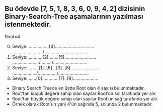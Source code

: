 ## Bu ödevde [7, 5, 1, 8, 3, 6, 0, 9, 4, 2] dizisinin Binary-Search-Tree aşamalarının yazılması istenmektedir.

Root=4

0. Seviye:.................[4]...............................
......................../.......\............................
1. Seviye:............[2]........[5].........................
...................../..\......./..\.........................
2. Seviye:.........[1]..[6]...[3]..[8].......................
.................../.............../..\......................
3. Seviye:.......[0].............[7]..[9]....................       

* Binary Search Treede en üstte Root olan 4 sayısı bulunmaktadır.
* Root’tan küçük değere sahip olan sayılar Root’un sol tarafında yer alır
* Root’tan büyük değere sahip olan sayılar Root’un sağ tarafında yer alır.
* Örnek olarak Root'un yani 4'ün sağında 5, solunda 2 bulunmaktadır.
